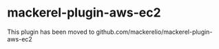 mackerel-plugin-aws-ec2
=======================

This plugin has been moved to github.com/mackerelio/mackerel-plugin-aws-ec2
